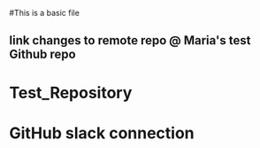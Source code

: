 #This is a basic file
## link changes to remote repo @ Maria's test Github repo

# Test_Repository

# GitHub slack connection